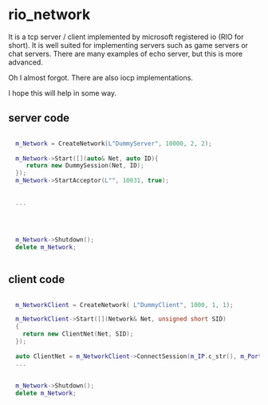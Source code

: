 # rio_network

It is a tcp server / client implemented by microsoft registered io (RIO for short).
It is well suited for implementing servers such as game servers or chat servers. 
There are many examples of echo server, but this is more advanced.

Oh I almost forgot. There are also iocp implementations.

I hope this will help in some way.

## server code


```cpp

  m_Network = CreateNetwork(L"DummyServer", 10000, 2, 2);
	
  m_Network->Start([](auto& Net, auto ID){
     return new DummySession(Net, ID);
  });
  m_Network->StartAcceptor(L"", 10031, true);
  
  
  ...
  
  
  
  
  m_Network->Shutdown();
  delete m_Network;
  

```



## client code



```cpp

  m_NetworkClient = CreateNetwork( L"DummyClient", 1000, 1, 1);

  m_NetworkClient->Start([](Network& Net, unsigned short SID)
  {
    return new ClientNet(Net, SID);
  });
  
  auto ClientNet = m_NetworkClient->ConnectSession(m_IP.c_str(), m_Port);
  ...
    
  
  m_Network->Shutdown();
  delete m_Network;
  

```

